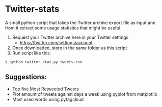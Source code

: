 Twitter-stats
=============

A small python script that takes the Twitter archive export file as input and from it extract some usage statistics that might be useful.

1. Request your Twitter archive here in your Twitter settings:
    * https://twitter.com/settings/account
2. Once downloaded, store in the same folder as this script
3. Run script like this: 

```
$ python twitter_stat.py tweets.csv
```

Suggestions:
------------

- Top five Most Retweeted Tweets
- Plot amount of tweets against days a week using pyplot from matplotlib
- Most used words using pytagcloud
